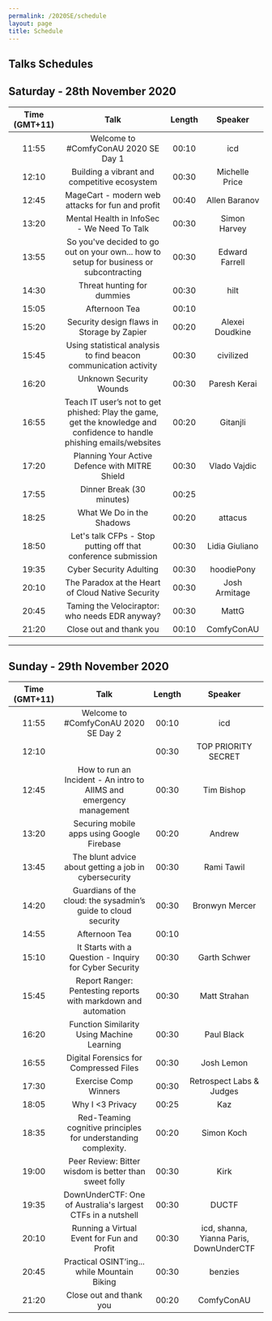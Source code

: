 ```yaml
---
permalink: /2020SE/schedule
layout: page
title: Schedule
---
```



Talks Schedules
----------------


## Saturday - 28th November 2020

**Time (GMT+11)**|**Talk**|**Length**|**Speaker**
:-----:|:-----:|:-----:|:-----:
11:55|Welcome to #ComfyConAU 2020 SE Day 1|00:10|icd
12:10|Building a vibrant and competitive ecosystem|00:30|Michelle Price
12:45|MageCart - modern web attacks for fun and profit|00:40|Allen Baranov
13:20|Mental Health in InfoSec - We Need To Talk|00:30|Simon Harvey
13:55|So you've decided to go out on your own... how to setup for business or subcontracting|00:30|Edward Farrell
14:30|Threat hunting for dummies|00:30|hilt
15:05|Afternoon Tea|00:10| 
15:20|Security design flaws in Storage by Zapier|00:20|Alexei Doudkine
15:45|Using statistical analysis to find beacon communication activity|00:30|civilized
16:20|Unknown Security Wounds|00:30|Paresh Kerai
16:55|Teach IT user’s not to get phished: Play the game, get the knowledge and confidence to handle phishing emails/websites|00:20|Gitanjli
17:20|Planning Your Active Defence with MITRE Shield|00:30|Vlado Vajdic
17:55|Dinner Break (30 minutes)|00:25| 
18:25|What We Do in the Shadows|00:20|attacus
18:50|Let's talk CFPs - Stop putting off that conference submission|00:30|Lidia Giuliano
19:35|Cyber Security Adulting|00:30|hoodiePony
20:10|The Paradox at the Heart of Cloud Native Security|00:30|Josh Armitage
20:45|Taming the Velociraptor: who needs EDR anyway? |00:30|MattG
21:20|Close out and thank you|00:10|ComfyConAU

-------

## Sunday - 29th November 2020

**Time (GMT+11)**|**Talk**|**Length**|**Speaker**
:-----:|:-----:|:-----:|:-----:
11:55|Welcome to #ComfyConAU 2020 SE Day 2|00:10|icd
12:10| |00:30|TOP PRIORITY SECRET
12:45|How to run an Incident - An intro to AIIMS and emergency management|00:30|Tim Bishop
13:20|Securing mobile apps using Google Firebase|00:20|Andrew
13:45|The blunt advice about getting a job in cybersecurity|00:30|Rami Tawil
14:20|Guardians of the cloud: the sysadmin’s guide to cloud security|00:30|Bronwyn Mercer
14:55|Afternoon Tea|00:10| 
15:10|It Starts with a Question - Inquiry for Cyber Security|00:30|Garth Schwer
15:45|Report Ranger: Pentesting reports with markdown and automation|00:30|Matt Strahan
16:20|Function Similarity Using Machine Learning|00:30|Paul Black
16:55|Digital Forensics for Compressed Files|00:30|Josh Lemon
17:30|Exercise Comp Winners|00:30|Retrospect Labs & Judges
18:05|Why I <3 Privacy|00:25|Kaz
18:35|Red-Teaming cognitive principles for understanding complexity.|00:20|Simon Koch
19:00|Peer Review: Bitter wisdom is better than sweet folly|00:30|Kirk
19:35|DownUnderCTF: One of Australia's largest CTFs in a nutshell|00:30|DUCTF
20:10|Running a Virtual Event for Fun and Profit|00:30|icd, shanna, Yianna Paris, DownUnderCTF
20:45|Practical OSINT’ing... while Mountain Biking|00:30|benzies
21:20|Close out and thank you|00:20|ComfyConAU

